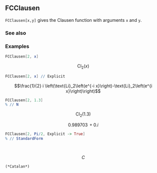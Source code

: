 ## FCClausen 

`FCClausen[x,y]` gives the Clausen function with arguments `x` and `y`.

### See also

### Examples

```mathematica
FCClausen[2, x]
```

$$\text{Cl}_2(x)$$

```mathematica
FCClausen[2, x] // Explicit
```

$$\frac{1}{2} i \left(\text{Li}_2\left(e^{-i x}\right)-\text{Li}_2\left(e^{i x}\right)\right)$$

```mathematica
FCClausen[2, 1.3]
% // N
```

$$\text{Cl}_2(1.3)$$

$$0.989703\, +0. i$$

```mathematica
FCClausen[2, Pi/2, Explicit -> True]
% // StandardForm 
  
 

```

$$C$$

```
(*Catalan*)
```